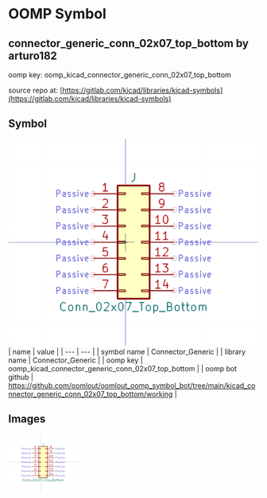 # OOMP Symbol  
## connector_generic_conn_02x07_top_bottom  by arturo182  
  
oomp key: oomp_kicad_connector_generic_conn_02x07_top_bottom  
  
source repo at: [https://gitlab.com/kicad/libraries/kicad-symbols](https://gitlab.com/kicad/libraries/kicad-symbols)  
## Symbol  
  
[![working.png](working_600.png)](working.png)  
| name | value | 
| --- | --- | 
| symbol name | Connector_Generic | 
| library name | Connector_Generic | 
| oomp key | oomp_kicad_connector_generic_conn_02x07_top_bottom | 
| oomp bot github | https://github.com/oomlout/oomlout_oomp_symbol_bot/tree/main/kicad_connector_generic_conn_02x07_top_bottom/working | 
## Images  
  
[![working.png](working_140.png)](working.png)  
